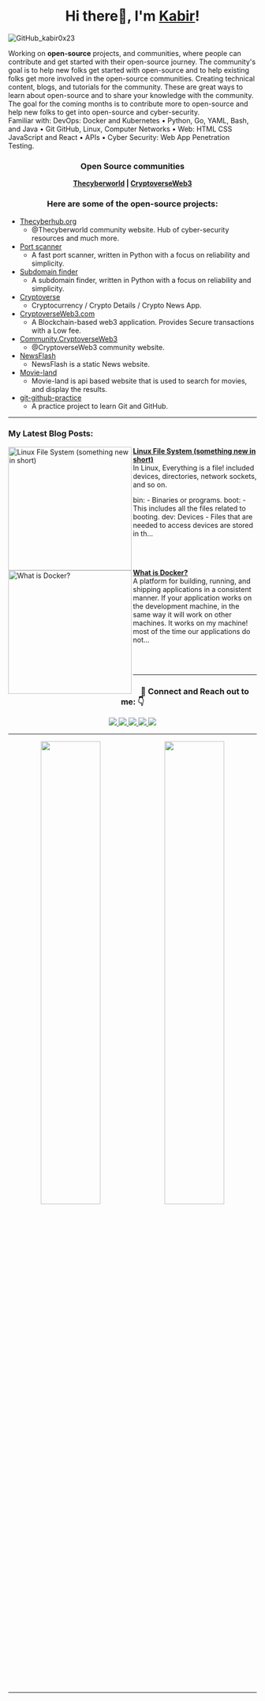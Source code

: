 ### <h1 align="center">Hi there👋, I'm <a href="https://kabir0x23.github.io/Portfolio//">Kabir</a>!</h1>

![GitHub_kabir0x23](https://user-images.githubusercontent.com/44284877/178658993-e498afd0-db9c-4f4d-ab59-0b0d5e14ab83.png "Kabir0x23")

Working on **open-source** projects,  and communities, where people can contribute and get started with their open-source journey.
The community's goal is to help new folks get started with open-source and to help existing folks get more involved in the open-source communities. 
Creating technical content, blogs, and tutorials for the community.
These are great ways to learn about open-source and to share your knowledge with the community.
The goal for the coming months is to contribute more to open-source and help new folks to get into open-source and cyber-security. <br>
Familiar with: DevOps: Docker and Kubernetes • Python, Go, YAML, Bash, and Java • Git GitHub, Linux, Computer Networks • Web: HTML CSS JavaScript and React •  APIs • Cyber Security: Web App Penetration Testing.

<div align="center">
  <h3> Open Source communities </h3>
  <b> <a href="https://github.com/thecyberworld">Thecyberworld</a> | <a href="https://github.com/CryptoverseWeb3">CryptoverseWeb3</a> </b>
</div>

<h3>
  <p align="center">
    Here are some of the <b>open-source</b> projects:
  </p>
</h3>

- [Thecyberhub.org](https://github.com/thecyberworld/Thecyberhub.org)
  - @Thecyberworld community website. Hub of cyber-security resources and much more.
- [Port scanner](https://github.com/thecyberworld/port-scanner)
  - A fast port scanner, written in Python with a focus on reliability and simplicity.
- [Subdomain finder](  https://github.com/thecyberworld/subdomain-finder)
  - A subdomain finder, written in Python with a focus on reliability and simplicity.  
- [Cryptoverse](https://github.com/CryptoverseWeb3/Cryptoverse)
  - Cryptocurrency / Crypto Details / Crypto News App.
- [CryptoverseWeb3.com](https://github.com/CryptoverseWeb3/CryptoverseWeb3.com)
  - A Blockchain-based web3 application. Provides Secure transactions with a Low fee.
- [Community.CryptoverseWeb3](https://github.com/CryptoverseWeb3/Community.CryptoverseWeb3)
  - @CryptoverseWeb3 community website.
- [NewsFlash](https://github.com/kabir0x23/NewsFlash)
  - NewsFlash is a static News website.
- [Movie-land](https://github.com/kabir0x23/Movie-land)
  - Movie-land is api based website that is used to search for movies, and display the results. 
- [git-github-practice](https://github.com/CryptoverseWeb3/git-github-practice)
  - A practice project to learn Git and GitHub.
---

### My Latest Blog Posts:

<!-- HASHNODE_BLOG:START -->
<p align="left">
<a href="https://kabir0x23.hashnode.dev//linux-file-system-something-new-in-short" title="Linux File System (something new in short)"><img src="https://cdn.hashnode.com/res/hashnode/image/upload/v1657718026777/QvAZW-pIl.png" alt="Linux File System (something new in short)" width="250px" align="left" /></a>
<a href="https://kabir0x23.hashnode.dev//linux-file-system-something-new-in-short" title="Linux File System (something new in short)"><strong>Linux File System (something new in short)</strong></a>
<br/> In Linux, Everything is a file! 
included devices, directories, network sockets, and so on.


bin: - Binaries or programs.
boot: - This includes all the files related to booting.
dev: Devices - Files that are needed to access devices are stored in th... </p> <br/> <br/>
<p align="left">
<a href="https://kabir0x23.hashnode.dev//what-is-docker" title="What is Docker?"><img src="https://cdn.hashnode.com/res/hashnode/image/upload/v1661578777173/Jq_GJ0_lN.png" alt="What is Docker?" width="250px" align="left" /></a>
<a href="https://kabir0x23.hashnode.dev//what-is-docker" title="What is Docker?"><strong>What is Docker?</strong></a>
<br/> A platform for building, running, and shipping applications in a consistent manner.
If your application works on the development machine, in the same way it will work on other machines.
It works on my machine!
most of the time our applications do not... </p> <br/> <br/>
<!-- HASHNODE_BLOG:END -->

---

<div align="center">
<h3> 🤝 Connect and Reach out to me: 👇
</h3>
  <a href="https://twitter.com/kabir0x23">
    <img src="https://img.shields.io/badge/Twitter-0D1117?style=for-the-badge&logo=twitter&logoColor=white">
  </a>
  <a href="https://www.linkedin.com/in/kabir0x23/">
    <img src="https://img.shields.io/badge/LinkedIn-0D1117?style=for-the-badge&logo=linkedin&logoColor=white">
  </a> 
  <a href="https://www.instagram.com/kabir0x23">
    <img src="https://img.shields.io/badge/Instagram-0D1117?style=for-the-badge&logo=instagram&logoColor=white">
  </a>
  <a href="https://linktree.com/kabir0x23">
    <img src="https://img.shields.io/badge/linktree-0D1117?style=for-the-badge&logo=linktree&logoColor=white">
  </a>
  <a href="http://kabir0x23.github.io/Portfolio">
    <img src="https://img.shields.io/badge/Portfolio-0D1117?style=for-the-badge&logo=About.me&logoColor=white" >
  </a>
</div>

---

<p align="center">
  <img width="49%" src="https://github-readme-stats.vercel.app/api?username=kabir0x23&count_private=true&theme=dark&show_icons=true" />
  <img width="49%" src="https://github-readme-streak-stats.herokuapp.com/?user=kabir0x23&theme=dark&count_private=true" />
</p>

[//]: # (<p align = "center">)
 [//]: # (<img width="98.4%" src="https://activity-graph.herokuapp.com/graph?username=kabir0x23&theme=xcode">)
[//]: # (</p>)

[//]: # (-----------------------)

<!-- <div align="center">
  <h3> Open Source communities </h3>
  <a href="https://twitter.com/kabir0x23">
    <img src="https://img.shields.io/badge/CryptoverseWeb3-0D1117?style=for-the-badge&logo=ethereum&logoColor=f2753d">
  </a>
  <a href="https://www.linkedin.com/in/kabir0x23/">
    <img src="https://img.shields.io/badge/Thecyberworld-0D1117?style=for-the-badge&logo=kali-linux&logoColor=white">
  </a> 
</div> -->

[//]: # (Extra stuff that can be used in the future)

[//]: # (<div align="center">)
[//]: # (    More blogs: <br>)
[//]: # (    <a href="https://kabir0x23.hashnode.dev">)
[//]: # (        <img src="https://img.shields.io/badge/HASHNODE-0D1117?style=for-the-badge&logo=hashnode&logoColor=white">)
[//]: # (    </a>)
[//]: # (</div>)

[//]: # (---)

[//]: # (### :zap: Recent Activity)
[//]: # (<!--START_SECTION:activity-->)
[//]: # (<!--END_SECTION:activity-->)

[//]: # (---)

[//]: # (### Achievements, Awards and Recognition)

[//]: # (The End)

---
